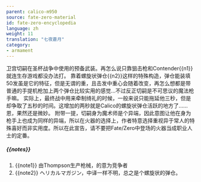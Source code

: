 ```yaml
---
parent: calico-m950
source: fate-zero-material
id: fate-zero-encyclopedia
language: zh
weight: 11
translation: "七夜蒼月"
category:
- armament
---
```


卫宫切嗣在圣杯战争中使用的预备武装。再怎么说只靠狙击枪和Contender{{n1}}就连生存游戏都没办法打。
靠着螺旋状弹仓{{n2}}这样的特殊构造，弹仓能装填50发虽是它的特征，但是无谓的重，且击发中重心会随着改变，再怎么想都是带普通的手提机枪加上两个弹仓比较实用的感觉…不过反正切嗣是不可思议的魔法枪手嘛。
实际上，最终战中用来牵制绮礼的时候，一般来说只能拖延他三秒，但是却争取了五秒的时间。这增加的两秒就是Calico的螺旋状弹仓活跃的地方了……恩，果然还是微妙。
附带一提，切嗣身为魔术师是个异端，因此意图让他在身为枪手上也成为同样的异端，所以在火器的选择上，作者特意选择重视异于常人的特殊喜好而非实用度。所以在此宣告，请不要把Fate/Zero中登场的火器当成职业人士的定番。

##### {{notes}}

1. {{note1}} 由Thompson生产枪械，的意为竞争者
2. {{note2}} ヘリカルマガジン，中译一样不明，总之是个螺旋状的弹仓。

